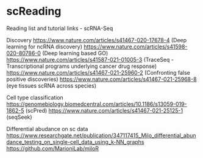 # scReading
Reading list and tutorial links - scRNA-Seq

Discovery
https://www.nature.com/articles/s41467-020-17678-4 (Deep learning for ncRNA discovery)
https://www.nature.com/articles/s41598-020-80786-0 (Deep learning based GO)
https://www.nature.com/articles/s41587-021-01005-3 (TraceSeq - Transcriptional programs underlying cancer drug response)
https://www.nature.com/articles/s41467-021-25960-2 (Confronting false positive discoveries)
https://www.nature.com/articles/s41467-021-25968-8 (eye tissues scRNA across species)

Cell type classification 
https://genomebiology.biomedcentral.com/articles/10.1186/s13059-019-1862-5 (scPred)
https://www.nature.com/articles/s41467-021-25125-1 (seqSeek)

Differential abudance on sc data
https://www.researchgate.net/publication/347117415_Milo_differential_abundance_testing_on_single-cell_data_using_k-NN_graphs
https://github.com/MarioniLab/miloR 

